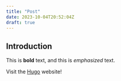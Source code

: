 ```yaml
---
title: "Post"
date: 2023-10-04T20:52:04Z
draft: true
---
```


## Introduction

This is **bold** text, and this is *emphasized* text.

Visit the [Hugo](https://gohugo.io) website!
